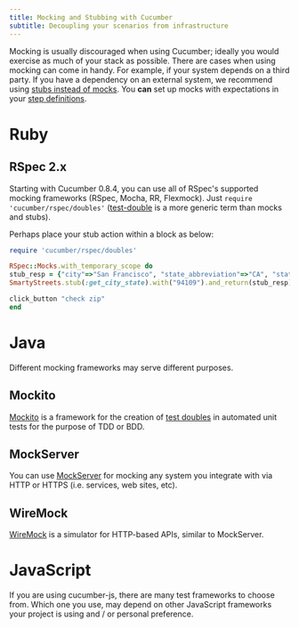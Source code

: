 ```yaml
---
title: Mocking and Stubbing with Cucumber
subtitle: Decoupling your scenarios from infrastructure
---
```


Mocking is usually discouraged when using Cucumber; ideally you would exercise as much of your stack as possible.
There are cases when using mocking can come in handy. For example, if your system depends on a third party.
If you have a dependency on an external system, we recommend using [stubs instead of mocks](http://martinfowler.com/articles/mocksArentStubs.html).
You **can** set up mocks with expectations in your [step definitions](/docs/cucumber/step-definitions).

# Ruby

## RSpec 2.x

Starting with Cucumber 0.8.4, you can use all of RSpec's supported mocking frameworks (RSpec, Mocha, RR, Flexmock).
Just `require 'cucumber/rspec/doubles'` ([test-double](http://www.martinfowler.com/bliki/TestDouble.html) is a more generic term than mocks and stubs).

Perhaps place your stub action within a block as below:

```ruby
require 'cucumber/rspec/doubles'

RSpec::Mocks.with_temporary_scope do
stub_resp = {"city"=>"San Francisco", "state_abbreviation"=>"CA", "state"=>"California", "mailable_city"=>true}
SmartyStreets.stub(:get_city_state).with("94109").and_return(stub_resp)

click_button "check zip"
end
```

# Java

Different mocking frameworks may serve different purposes.

## Mockito

[Mockito](http://mockito.org) is a framework for the creation of [test doubles](http://www.martinfowler.com/bliki/TestDouble.html) in automated unit tests for the purpose of TDD or BDD.

## MockServer

You can use [MockServer](http://www.mock-server.com/) for mocking any system you integrate with via HTTP or HTTPS (i.e. services, web sites, etc).

## WireMock

[WireMock](http://wiremock.org/) is a simulator for HTTP-based APIs, similar to MockServer.

# JavaScript

If you are using cucumber-js, there are many test frameworks to choose from.
Which one you use, may depend on other JavaScript frameworks your project is using and / or personal preference.
